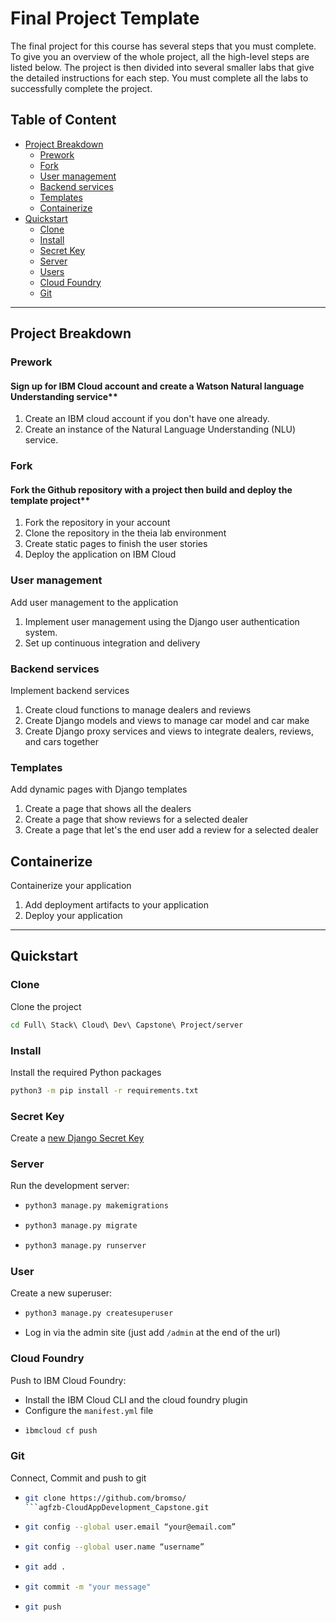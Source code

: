 # Final Project Template

The final project for this course has several steps that you must complete. 
To give you an overview of the whole project, all the high-level steps are listed below. 
The project is then divided into several smaller labs that give the detailed instructions for each step. 
You must complete all the labs to successfully complete the project.

## Table of Content
- [Project Breakdown](#project-breakdown)
    - [Prework](#prework)
    - [Fork](#fork)
    - [User management](#user-management)
    - [Backend services](#backend-services)
    - [Templates](#templates)
    - [Containerize](#containerize)
- [Quickstart](#quickstart)
    - [Clone](#clone)
    - [Install](#install)
    - [Secret Key](#secret-Key)
    - [Server](#server)
    - [Users](#users)
    - [Cloud Foundry](#cloud-foundry)
    - [Git](#git)

---

## Project Breakdown

### Prework
#### Sign up for IBM Cloud account and create a Watson Natural language Understanding service**
1. Create an IBM cloud account if you don't have one already.
2. Create an instance of the Natural Language Understanding (NLU) service.

### Fork
#### Fork the Github repository with a project then build and deploy the template project**
1. Fork the repository in your account
2. Clone the repository in the theia lab environment
3. Create static pages to finish the user stories
4. Deploy the application on IBM Cloud

### User management
Add user management to the application
1. Implement user management using the Django user authentication system.
2. Set up continuous integration and delivery

### Backend services
Implement backend services
1. Create cloud functions to manage dealers and reviews
2. Create Django models and views to manage car model and car make
3. Create Django proxy services and views to integrate dealers, reviews, and cars together
 
### Templates
Add dynamic pages with Django templates
1. Create a page that shows all the dealers
2. Create a page that show reviews for a selected dealer
3. Create a page that let's the end user add a review for a selected dealer

## Containerize
Containerize your application
1. Add deployment artifacts to your application
2. Deploy your application

---

## Quickstart

### Clone
Clone the project
```sh
cd Full\ Stack\ Cloud\ Dev\ Capstone\ Project/server
```

### Install
Install the required Python packages
```sh
python3 -m pip install -r requirements.txt
```


### Secret Key
Create a [new Django Secret Key](https://humberto.io/blog/tldr-generate-django-secret-key/) 

### Server
Run the development server:
-   ```sh
    python3 manage.py makemigrations
    ```
-   ```sh
    python3 manage.py migrate
    ```
-   ```sh
    python3 manage.py runserver
    ```

### User
Create a new superuser:
-   ```sh
    python3 manage.py createsuperuser
    ```
- Log in via the admin site (just add `/admin` at the end of the url)

### Cloud Foundry
Push to IBM Cloud Foundry:
- Install the IBM Cloud CLI and the cloud foundry plugin
- Configure the `manifest.yml` file
-   ```sh
    ìbmcloud cf push
    ```
### Git
Connect, Commit and push to git
-   ```sh
    git clone https://github.com/bromso/
    ```agfzb-CloudAppDevelopment_Capstone.git
-   ```sh
    git config --global user.email “your@email.com”
    ```
-   ```sh
    git config --global user.name “username”
    ```
-   ```sh
    git add .
    ```
-   ```sh
    git commit -m "your message"
    ```
-   ```sh
    git push
    ```
